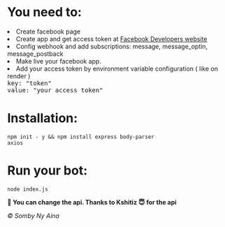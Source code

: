 # You need to:
<li>Create facebook page</li>
<li>Create app and get access token at <a href="https://developers.facebook.com">Facebook Developers website</a></li>
<li>Config webhook and add subscriptions: message, message_optin, message_postback</li>
<li>Make live your facebook app.</li>
<li>Add your access token by environment variable configuration ( like on render )</li>
<tt>key: "token"</tt><br>
<tt>value: "your access token"</tt>

# Installation:
<code>npm init - y && npm install express body-parser axios</code>

# Run your bot:
<code>node index.js</code>


<b>📌 You can change the api. Thanks to Kshitiz 😇 for the api</b>



<i>&copy; Somby Ny Aina</i>
